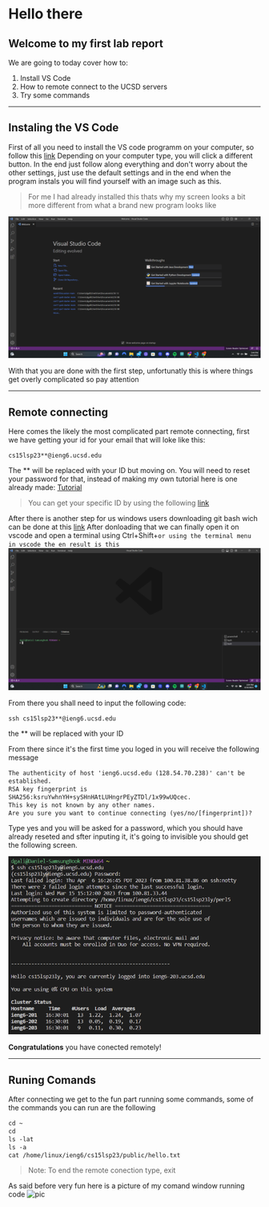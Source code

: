 # Hello there
## Welcome to my first lab report 

We are going to today cover how to:
1) Install VS Code
2) How to remote connect to the UCSD servers
3) Try some commands

---
## Instaling the VS Code 

First of all you need to install the VS code programm on your computer, so follow this [link](https://code.visualstudio.com/download) Depending on your computer type, you will click a different button. In the end just follow along everything and don't worry about the other settings, just use the default settings and in the end when the program instals you will find yourself with an image such as this.

 > For me I had already installed this thats why my screen looks a bit more different from what a brand new program looks like

![image](VSCode.png)

With that you are done with the first step, unfortunatly this is where things get overly complicated so pay attention

---

## Remote connecting 

Here comes the likely the most complicated part remote connecting, first we have getting your id for your email that will loke like this:
```
cs15lsp23**@ieng6.ucsd.edu 
```
The ** will be replaced with your ID but moving on. You will need to reset your password for that, instead of making my own tutorial here is one already made: [Tutorial](https://drive.google.com/file/d/17IDZn8Qq7Q0RkYMxdiIR0o6HJ3B5YqSW/view)
> You can get your specific ID by using the following [link](https://sdacs.ucsd.edu/~icc/index.php)

After there is another step for us windows users downloading git bash wich can be done at this [link](https://gitforwindows.org/)
After donloading that we can finally open it on vscode and open a terminal using Ctrl+Shift+` or using the terminal menu in vscode the en result is this
`
![image](TerminalOnline.png)

From there you shall need to input the following code:
```
ssh cs15lsp23**@ieng6.ucsd.edu 
```

the ** will be replaced with your ID

From there since it's the first time you loged in you will receive the following message

``` 
The authenticity of host 'ieng6.ucsd.edu (128.54.70.238)' can't be established.
RSA key fingerprint is SHA256:ksruYwhnYH+sySHnHAtLUHngrPEyZTDl/1x99wUQcec.
This key is not known by any other names.
Are you sure you want to continue connecting (yes/no/[fingerprint])?
```
Type yes and you will be asked for a password, which you should have already reseted and sfter inputing it, it's going to invisible you should get the following screen. 

![image](RemoteConect.png)

**Congratulations** you have conected remotely!

---
## Runing Comands
After connecting we get to the fun part running some commands, some of the commands you can run are the following
```
cd ~
cd
ls -lat
ls -a
cat /home/linux/ieng6/cs15lsp23/public/hello.txt
```

> Note: To end the remote conection type, exit

As said before very fun here is a picture of my comand window running code
![pic](https://user-images.githubusercontent.com/56609916/230992768-b6b67f71-8dd8-4aa0-8db8-f4b9927fa70b.png)
